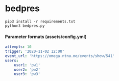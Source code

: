 # bedpres  
```pip3 install -r requirements.txt```  
```python3 bedpres.py```  

#### Parameter formats (assets/config.yml)
```yaml
attempts: 10
trigger: '2020-11-02 12:00'
event_url: 'https://omega.ntnu.no/events/show/541'
users:
    user1: 'pw1'
    user2: 'pw2'
    user3: 'pw3'
```


